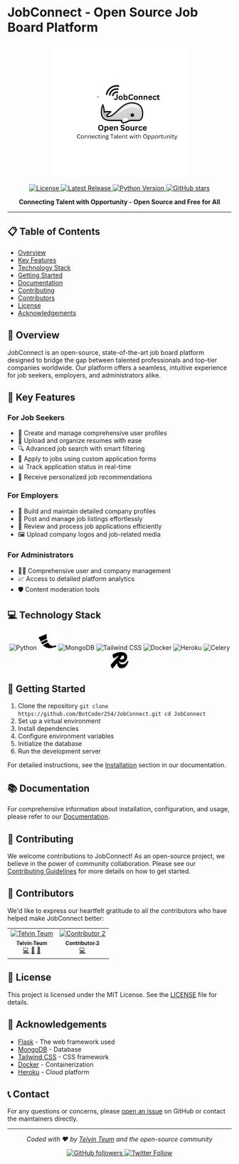 # JobConnect - Open Source Job Board Platform

<p align="center">
  <img src="static\images\JobConnect.png" alt="Flask" width="300" height="300"/>
</p>

<p align="center">
  <a href="https://github.com/BotCoder254/JobConnect/blob/main/LICENSE">
    <img src="https://img.shields.io/badge/license-MIT-blue.svg" alt="License">
  </a>
  <a href="https://github.com/BotCoder254/JobConnect/releases">
    <img src="https://img.shields.io/github/v/release/BotCoder254/JobConnect.svg" alt="Latest Release">
  </a>
  <a href="https://python.org">
    <img src="https://img.shields.io/badge/Python-3.9%2B-blue" alt="Python Version">
  </a>
  <a href="https://github.com/BotCoder254/JobConnect/stargazers">
    <img src="https://img.shields.io/github/stars/BotCoder254/JobConnect.svg?style=social" alt="GitHub stars">
  </a>
</p>

<p align="center">
  <b>Connecting Talent with Opportunity - Open Source and Free for All</b>
</p>

---

## 📋 Table of Contents

- [Overview](#-overview)
- [Key Features](#-key-features)
- [Technology Stack](#-technology-stack)
- [Getting Started](#-getting-started)
- [Documentation](#-documentation)
- [Contributing](#-contributing)
- [Contributors](#-contributors)
- [License](#-license)
- [Acknowledgements](#-acknowledgements)

## 🚀 Overview

JobConnect is an open-source, state-of-the-art job board platform designed to bridge the gap between talented professionals and top-tier companies worldwide. Our platform offers a seamless, intuitive experience for job seekers, employers, and administrators alike.

## 🌟 Key Features

### For Job Seekers
- 📝 Create and manage comprehensive user profiles
- 📄 Upload and organize resumes with ease
- 🔍 Advanced job search with smart filtering
- 📨 Apply to jobs using custom application forms
- 📊 Track application status in real-time
- 🎯 Receive personalized job recommendations

### For Employers
- 🏢 Build and maintain detailed company profiles
- 📢 Post and manage job listings effortlessly
- 👥 Review and process job applications efficiently
- 🖼️ Upload company logos and job-related media

### For Administrators
- 👨‍💼 Comprehensive user and company management
- 📈 Access to detailed platform analytics
- 🛡️ Content moderation tools

## 💻 Technology Stack

<p align="center">
  <img src="https://raw.githubusercontent.com/simple-icons/simple-icons/develop/icons/python.svg" alt="Python" width="40" height="40"/>
  <img src="https://raw.githubusercontent.com/simple-icons/simple-icons/develop/icons/flask.svg" alt="Flask" width="40" height="40"/>
  <img src="https://raw.githubusercontent.com/simple-icons/simple-icons/develop/icons/mongodb.svg" alt="MongoDB" width="40" height="40"/>
  <img src="https://raw.githubusercontent.com/simple-icons/simple-icons/develop/icons/tailwindcss.svg" alt="Tailwind CSS" width="40" height="40"/>
  <img src="https://raw.githubusercontent.com/simple-icons/simple-icons/develop/icons/docker.svg" alt="Docker" width="40" height="40"/>
  <img src="https://raw.githubusercontent.com/simple-icons/simple-icons/develop/icons/heroku.svg" alt="Heroku" width="40" height="40"/>
  <img src="https://raw.githubusercontent.com/simple-icons/simple-icons/develop/icons/celery.svg" alt="Celery" width="40" height="40"/>
  <img src="https://raw.githubusercontent.com/simple-icons/simple-icons/develop/icons/redis.svg" alt="Redis" width="40" height="40"/>
</p>

## 🚀 Getting Started

1. Clone the repository   ```
   git clone https://github.com/BotCoder254/JobConnect.git
   cd JobConnect   ```
2. Set up a virtual environment
3. Install dependencies
4. Configure environment variables
5. Initialize the database
6. Run the development server

For detailed instructions, see the [Installation](DOCUMENTATION.md#installation) section in our documentation.

## 📚 Documentation

For comprehensive information about installation, configuration, and usage, please refer to our [Documentation](DOCUMENTATION.md).

## 🤝 Contributing

We welcome contributions to JobConnect! As an open-source project, we believe in the power of community collaboration. Please see our [Contributing Guidelines](CONTRIBUTING.md) for more details on how to get started.

## 👥 Contributors

We'd like to express our heartfelt gratitude to all the contributors who have helped make JobConnect better:

<table>
  <tr>
    <td align="center">
      <a href="https://github.com/BotCoder254">
        <img src="https://avatars.githubusercontent.com/u/12345678?v=4" width="100px;" alt="Telvin Teum"/>
        <br />
        <sub><b>Telvin Teum</b></sub>
      </a>
      <br />
      <a href="#code-BotCoder254" title="Code">💻</a>
      <a href="#design-BotCoder254" title="Design">🎨</a>
      <a href="#doc-BotCoder254" title="Documentation">📖</a>
    </td>
    <td align="center">
      <a href="https://github.com/contributor2">
        <img src="https://avatars.githubusercontent.com/u/23456789?v=4" width="100px;" alt="Contributor 2"/>
        <br />
        <sub><b>Contributor 2</b></sub>
      </a>
      <br />
      <a href="#code-contributor2" title="Code">💻</a>
    </td>
    <!-- Add more contributors as needed -->
  </tr>
</table>

## 📄 License

This project is licensed under the MIT License. See the [LICENSE](LICENSE) file for details.

## 🙏 Acknowledgements

- [Flask](https://flask.palletsprojects.com/) - The web framework used
- [MongoDB](https://www.mongodb.com/) - Database
- [Tailwind CSS](https://tailwindcss.com/) - CSS framework
- [Docker](https://www.docker.com/) - Containerization
- [Heroku](https://www.heroku.com/) - Cloud platform

## 📞 Contact

For any questions or concerns, please [open an issue](https://github.com/BotCoder254/JobConnect/issues) on GitHub or contact the maintainers directly.

---

<p align="center">
  <i>Coded with ❤️ by <a href="https://github.com/BotCoder254">Telvin Teum</a> and the open-source community</i>
</p>

<p align="center">
  <a href="https://github.com/BotCoder254">
    <img src="https://img.shields.io/github/followers/BotCoder254?label=Follow&style=social" alt="GitHub followers">
  </a>
  <a href="https://twitter.com/teumtelvin">
    <img src="https://img.shields.io/twitter/follow/teumtelvin?style=social" alt="Twitter Follow">
  </a>
</p>

